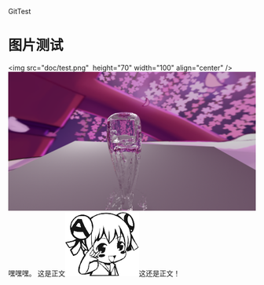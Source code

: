 ﻿GitTest
# 图片测试
  <img src="doc/test.png"  height="70" width="100" align="center" />
![ttee](doc/test.png)
嘿嘿嘿。
这是正文![emoji](doc/emoji/13.png)这还是正文！
